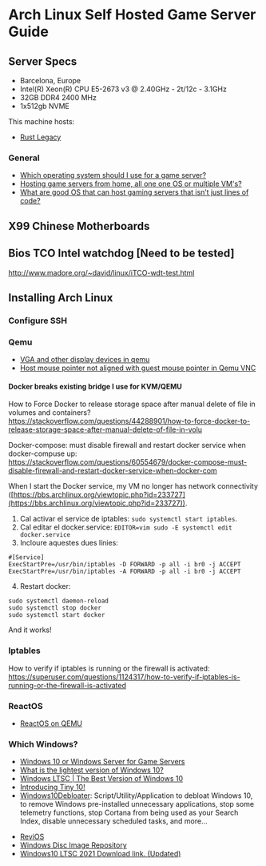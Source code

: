 # Arch Linux Self Hosted Game Server Guide

## Server Specs

* Barcelona, Europe
* Intel(R) Xeon(R) CPU E5-2673 v3 @ 2.40GHz - 2t/12c - 3.1GHz
* 32GB DDR4 2400 MHz
* 1x512gb NVME

This machine hosts:

* [Rust Legacy](https://d3adwolf.github.io/rustlegacy/index-english.html)

<!-- * [Project Zomboid] -->

### General

- [Which operating system should I use for a game server?](https://www.reddit.com/r/selfhosted/comments/qzgfco/which_operating_system_should_i_use_for_a_game/)
- [Hosting game servers from home, all one one OS or multiple VM's?](https://www.reddit.com/r/HomeServer/comments/ou4pyt/hosting_game_servers_from_home_all_one_one_os_or/)
- [What are good OS that can host gaming servers that isn’t just lines of code?](https://www.reddit.com/r/homelab/comments/8xszvf/what_are_good_os_that_can_host_gaming_servers/)

## X99 Chinese Motherboards

## Bios TCO Intel watchdog [Need to be tested]

http://www.madore.org/~david/linux/iTCO-wdt-test.html

## Installing Arch Linux

### Configure SSH


### Qemu

* [VGA and other display devices in qemu](https://www.kraxel.org/blog/2019/09/display-devices-in-qemu/)
* [Host mouse pointer not aligned with guest mouse pointer in Qemu VNC](https://unix.stackexchange.com/questions/555082/host-mouse-pointer-not-aligned-with-guest-mouse-pointer-in-qemu-vnc)

####  Docker breaks existing bridge I use for KVM/QEMU

How to Force Docker to release storage space after manual delete of file in volumes and containers? https://stackoverflow.com/questions/44288901/how-to-force-docker-to-release-storage-space-after-manual-delete-of-file-in-volu

Docker-compose: must disable firewall and restart docker service when docker-compuse up: https://stackoverflow.com/questions/60554679/docker-compose-must-disable-firewall-and-restart-docker-service-when-docker-com


When I start the Docker service, my VM no longer has network connectivity ([https://bbs.archlinux.org/viewtopic.php?id=233727](https://bbs.archlinux.org/viewtopic.php?id=233727)).

1. Cal activar el service de iptables:  `sudo systemctl start iptables`.
2. Cal editar el docker.service: `EDITOR=vim sudo -E systemctl edit docker.service`
3. Incloure aquestes dues línies:

  ``` shell
  #[Service]
  ExecStartPre=/usr/bin/iptables -D FORWARD -p all -i br0 -j ACCEPT
  ExecStartPre=/usr/bin/iptables -A FORWARD -p all -i br0 -j ACCEPT
  ```

4. Restart docker:

  ``` shell
  sudo systemctl daemon-reload
  sudo systemctl stop docker
  sudo systemctl start docker
  ```

And it works!

### Iptables

How to verify if iptables is running or the firewall is activated: https://superuser.com/questions/1124317/how-to-verify-if-iptables-is-running-or-the-firewall-is-activated

### ReactOS

* [ReactOS on QEMU](https://reactos.org/wiki/QEMU)

### Which Windows?

* [Windows 10 or Windows Server for Game Servers](https://www.reddit.com/r/servers/comments/kl0ze4/windows_10_or_windows_server_for_game_servers/)
* [What is the lightest version of Windows 10? ](https://techtrix.co/what-is-the-lightest-version-of-windows-10/)
* [Windows LTSC | The Best Version of Windows 10](https://www.youtube.com/watch?v=8dyhoh7u8JA)
* [Introducing Tiny 10!](https://www.reddit.com/r/windows/comments/ml538t/introducing_tiny_10/)
* [Windows10Debloater](https://github.com/Sycnex/Windows10Debloater): Script/Utility/Application to debloat Windows 10, to remove Windows pre-installed unnecessary applications, stop some telemetry functions, stop Cortana from being used as your Search Index, disable unnecessary scheduled tasks, and more...
- [ReviOS](https://www.revi.cc/)
- [Windows Disc Image Repository](https://isofiles.bd581e55.workers.dev/)
- [Windows10 LTSC 2021 Download link. (Updated)](https://www.reddit.com/r/Windows10LTSC/comments/qw06gr/windows10_ltsc_2021_download_link_updated/)
